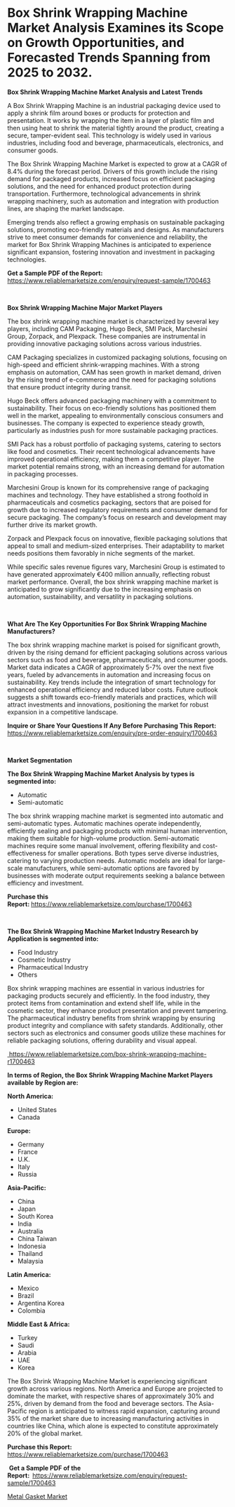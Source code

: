 <p><h1>Box Shrink Wrapping Machine Market Analysis Examines its Scope on Growth Opportunities, and Forecasted Trends Spanning from 2025 to 2032.</h1></p><p><strong>Box Shrink Wrapping Machine Market Analysis and Latest Trends</strong></p>
<p><p>A Box Shrink Wrapping Machine is an industrial packaging device used to apply a shrink film around boxes or products for protection and presentation. It works by wrapping the item in a layer of plastic film and then using heat to shrink the material tightly around the product, creating a secure, tamper-evident seal. This technology is widely used in various industries, including food and beverage, pharmaceuticals, electronics, and consumer goods.</p><p>The Box Shrink Wrapping Machine Market is expected to grow at a CAGR of 8.4% during the forecast period. Drivers of this growth include the rising demand for packaged products, increased focus on efficient packaging solutions, and the need for enhanced product protection during transportation. Furthermore, technological advancements in shrink wrapping machinery, such as automation and integration with production lines, are shaping the market landscape. </p><p>Emerging trends also reflect a growing emphasis on sustainable packaging solutions, promoting eco-friendly materials and designs. As manufacturers strive to meet consumer demands for convenience and reliability, the market for Box Shrink Wrapping Machines is anticipated to experience significant expansion, fostering innovation and investment in packaging technologies.</p></p>
<p><strong>Get a Sample PDF of the Report:&nbsp;</strong> <a href="https://www.reliablemarketsize.com/enquiry/request-sample/1700463?utm_campaign=1898&utm_medium=2&utm_source=Github&utm_content=ia&utm_term=09012025&utm_id=box-shrink-wrapping-machine">https://www.reliablemarketsize.com/enquiry/request-sample/1700463</a></p>
<p>&nbsp;</p>
<p><strong>Box Shrink Wrapping Machine Major Market Players</strong></p>
<p><p>The box shrink wrapping machine market is characterized by several key players, including CAM Packaging, Hugo Beck, SMI Pack, Marchesini Group, Zorpack, and Plexpack. These companies are instrumental in providing innovative packaging solutions across various industries.</p><p>CAM Packaging specializes in customized packaging solutions, focusing on high-speed and efficient shrink-wrapping machines. With a strong emphasis on automation, CAM has seen growth in market demand, driven by the rising trend of e-commerce and the need for packaging solutions that ensure product integrity during transit.</p><p>Hugo Beck offers advanced packaging machinery with a commitment to sustainability. Their focus on eco-friendly solutions has positioned them well in the market, appealing to environmentally conscious consumers and businesses. The company is expected to experience steady growth, particularly as industries push for more sustainable packaging practices.</p><p>SMI Pack has a robust portfolio of packaging systems, catering to sectors like food and cosmetics. Their recent technological advancements have improved operational efficiency, making them a competitive player. The market potential remains strong, with an increasing demand for automation in packaging processes.</p><p>Marchesini Group is known for its comprehensive range of packaging machines and technology. They have established a strong foothold in pharmaceuticals and cosmetics packaging, sectors that are poised for growth due to increased regulatory requirements and consumer demand for secure packaging. The company’s focus on research and development may further drive its market growth.</p><p>Zorpack and Plexpack focus on innovative, flexible packaging solutions that appeal to small and medium-sized enterprises. Their adaptability to market needs positions them favorably in niche segments of the market.</p><p>While specific sales revenue figures vary, Marchesini Group is estimated to have generated approximately €400 million annually, reflecting robust market performance. Overall, the box shrink wrapping machine market is anticipated to grow significantly due to the increasing emphasis on automation, sustainability, and versatility in packaging solutions.</p></p>
<p>&nbsp;</p>
<p><strong>What Are The Key Opportunities For Box Shrink Wrapping Machine Manufacturers?</strong></p>
<p><p>The box shrink wrapping machine market is poised for significant growth, driven by the rising demand for efficient packaging solutions across various sectors such as food and beverage, pharmaceuticals, and consumer goods. Market data indicates a CAGR of approximately 5-7% over the next five years, fueled by advancements in automation and increasing focus on sustainability. Key trends include the integration of smart technology for enhanced operational efficiency and reduced labor costs. Future outlook suggests a shift towards eco-friendly materials and practices, which will attract investments and innovations, positioning the market for robust expansion in a competitive landscape.</p></p>
<p><strong>Inquire or Share Your Questions If Any Before Purchasing This Report:</strong> <a href="https://www.reliablemarketsize.com/enquiry/pre-order-enquiry/1700463?utm_campaign=1898&utm_medium=2&utm_source=Github&utm_content=ia&utm_term=09012025&utm_id=box-shrink-wrapping-machine">https://www.reliablemarketsize.com/enquiry/pre-order-enquiry/1700463</a></p>
<p>&nbsp;</p>
<p><strong>Market Segmentation</strong></p>
<p><strong>The Box Shrink Wrapping Machine Market Analysis by types is segmented into:</strong></p>
<p><ul><li>Automatic</li><li>Semi-automatic</li></ul></p>
<p><p>The box shrink wrapping machine market is segmented into automatic and semi-automatic types. Automatic machines operate independently, efficiently sealing and packaging products with minimal human intervention, making them suitable for high-volume production. Semi-automatic machines require some manual involvement, offering flexibility and cost-effectiveness for smaller operations. Both types serve diverse industries, catering to varying production needs. Automatic models are ideal for large-scale manufacturers, while semi-automatic options are favored by businesses with moderate output requirements seeking a balance between efficiency and investment.</p></p>
<p><strong>Purchase this Report:&nbsp;</strong><a href="https://www.reliablemarketsize.com/purchase/1700463?utm_campaign=1898&utm_medium=2&utm_source=Github&utm_content=ia&utm_term=09012025&utm_id=box-shrink-wrapping-machine">https://www.reliablemarketsize.com/purchase/1700463</a></p>
<p>&nbsp;</p>
<p><strong>The Box Shrink Wrapping Machine Market Industry Research by Application is segmented into:</strong></p>
<p><ul><li>Food Industry</li><li>Cosmetic Industry</li><li>Pharmaceutical Industry</li><li>Others</li></ul></p>
<p><p>Box shrink wrapping machines are essential in various industries for packaging products securely and efficiently. In the food industry, they protect items from contamination and extend shelf life, while in the cosmetic sector, they enhance product presentation and prevent tampering. The pharmaceutical industry benefits from shrink wrapping by ensuring product integrity and compliance with safety standards. Additionally, other sectors such as electronics and consumer goods utilize these machines for reliable packaging solutions, offering durability and visual appeal.</p></p>
<p><a href="https://www.reliablemarketsize.com/box-shrink-wrapping-machine-r1700463?utm_campaign=1898&utm_medium=2&utm_source=Github&utm_content=ia&utm_term=09012025&utm_id=box-shrink-wrapping-machine">&nbsp;https://www.reliablemarketsize.com/box-shrink-wrapping-machine-r1700463</a></p>
<p><strong>In terms of Region, the Box Shrink Wrapping Machine Market Players available by Region are:</strong></p>
<p>
    <p> <strong> North America: </strong>
        <ul>
            <li>United States</li>
            <li>Canada</li>
        </ul>
        </p> 
    <p> <strong> Europe: </strong>
        <ul>
            <li>Germany</li>
            <li>France</li>
            <li>U.K.</li>
            <li>Italy</li>
            <li>Russia</li>
        </ul>
        </p> 
    <p> <strong> Asia-Pacific: </strong>
        <ul>
            <li>China</li>
            <li>Japan</li>
            <li>South Korea</li>
            <li>India</li>
            <li>Australia</li>
            <li>China Taiwan</li>
            <li>Indonesia</li>
            <li>Thailand</li>
            <li>Malaysia</li>
        </ul>
        </p> 
    <p> <strong> Latin America: </strong>
        <ul>
            <li>Mexico</li>
            <li>Brazil</li>
            <li>Argentina Korea</li>
            <li>Colombia</li>
        </ul>
        </p> 
    <p> <strong> Middle East & Africa: </strong>
        <ul>
            <li>Turkey</li>
            <li>Saudi</li>
            <li>Arabia</li>
            <li>UAE</li>
            <li>Korea</li>
        </ul>
    </p>
    </p>
<p><p>The Box Shrink Wrapping Machine Market is experiencing significant growth across various regions. North America and Europe are projected to dominate the market, with respective shares of approximately 30% and 25%, driven by demand from the food and beverage sectors. The Asia-Pacific region is anticipated to witness rapid expansion, capturing around 35% of the market share due to increasing manufacturing activities in countries like China, which alone is expected to constitute approximately 20% of the global market.</p></p>
<p><strong>Purchase this Report: </strong><a href="https://www.reliablemarketsize.com/purchase/1700463?utm_campaign=1898&utm_medium=2&utm_source=Github&utm_content=ia&utm_term=09012025&utm_id=box-shrink-wrapping-machine">https://www.reliablemarketsize.com/purchase/1700463</a></p>
<p>&nbsp;<strong>Get a Sample PDF of the Report:&nbsp;&nbsp;</strong><a href="https://www.reliablemarketsize.com/enquiry/request-sample/1700463?utm_campaign=1898&utm_medium=2&utm_source=Github&utm_content=ia&utm_term=09012025&utm_id=box-shrink-wrapping-machine">https://www.reliablemarketsize.com/enquiry/request-sample/1700463</a></p>
<p><strong></strong></p>
<p><p><a href="https://github.com/Chiragrp22/Market-Research-Report-List-6/blob/main/metal-gasket-market.md?utm_campaign=1898&utm_medium=2&utm_source=Github&utm_content=ia&utm_term=09012025&utm_id=box-shrink-wrapping-machine">Metal Gasket Market</a></p></p>